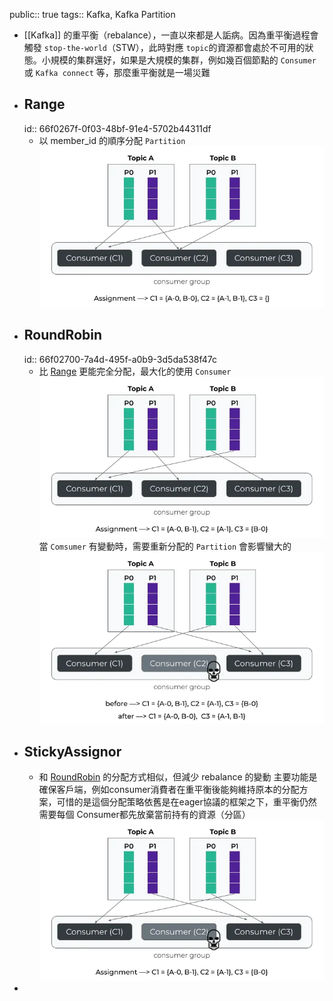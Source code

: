 public:: true
tags:: Kafka, Kafka Partition

- [[Kafka]] 的重平衡（rebalance），一直以來都是人詬病。因為重平衡過程會觸發 `stop-the-world`（STW），此時對應 `topic`的資源都會處於不可用的狀態。小規模的集群還好，如果是大規模的集群，例如幾百個節點的 `Consumer` 或 `Kafka connect` 等，那麼重平衡就是一場災難
- ## Range
  id:: 66f0267f-0f03-48bf-91e4-5702b44311df
	- 以 member_id 的順序分配 `Partition`
	  ![image.png](../assets/image_1727014729534_0.png)
- ## RoundRobin
  id:: 66f02700-7a4d-495f-a0b9-3d5da538f47c
	- 比 [Range](((66f0267f-0f03-48bf-91e4-5702b44311df))) 更能完全分配，最大化的使用 `Consumer`
	  ![image.png](../assets/image_1727014799185_0.png)
	  當 `Comsumer` 有變動時，需要重新分配的 `Partition` 會影響蠻大的
	  ![image.png](../assets/image_1727014942717_0.png)
- ## StickyAssignor
	- 和 [RoundRobin](((66f02700-7a4d-495f-a0b9-3d5da538f47c))) 的分配方式相似，但減少 rebalance 的變動
	  主要功能是確保客戶端，例如consumer消費者在重平衡後能夠維持原本的分配方案，可惜的是這個分配策略依舊是在eager協議的框架之下，重平衡仍然需要每個 Consumer都先放棄當前持有的資源（分區）
	  ![image.png](../assets/image_1727015050936_0.png)
-